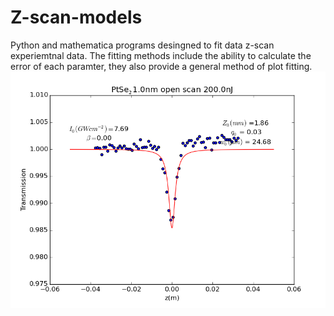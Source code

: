 # Z-scan-models
Python and mathematica programs desingned to fit data z-scan experiemtnal data. The fitting methods include the ability to calculate the error of each paramter, they also provide a general method of plot fitting. 
![](samplefit.png)
